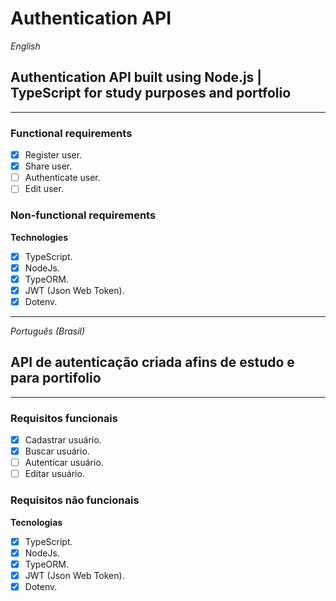 # Authentication API

*English*
## Authentication API built using Node.js | TypeScript for study purposes and portfolio
------------------------------------------------------------------------------------------------------------------------

### Functional requirements
- [X] Register user.
- [X] Share user.
- [ ] Authenticate user.
- [ ] Edit user.
### Non-functional requirements
**Technologies**
- [X] TypeScript.
- [X] NodeJs.
- [X] TypeORM.
- [X] JWT (Json Web Token).
- [X] Dotenv.

------------------------------------------------------------------------------------------------------------------------
*Português (Brasil)*
## API de autenticação criada afins de estudo e para portifolio
------------------------------------------------------------------------------------------------------------------------

### Requisitos funcionais
- [X] Cadastrar usuário.
- [X] Buscar usuário.
- [ ] Autenticar usuário.
- [ ] Editar usuário.
### Requisitos não funcionais
**Tecnologias**
- [X] TypeScript.
- [X] NodeJs.
- [X] TypeORM.
- [X] JWT (Json Web Token).
- [X] Dotenv.